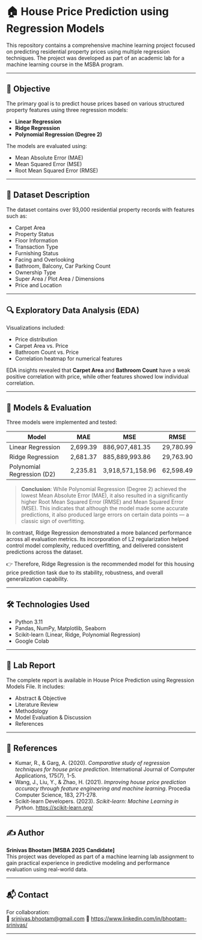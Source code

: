 
# 🏠 House Price Prediction using Regression Models

This repository contains a comprehensive machine learning project focused on predicting residential property prices using multiple regression techniques. The project was developed as part of an academic lab for a machine learning course in the MSBA program.

---

## 📌 Objective

The primary goal is to predict house prices based on various structured property features using three regression models:

- **Linear Regression**
- **Ridge Regression**
- **Polynomial Regression (Degree 2)**

The models are evaluated using:
- Mean Absolute Error (MAE)
- Mean Squared Error (MSE)
- Root Mean Squared Error (RMSE)


---

## 🧠 Dataset Description

The dataset contains over 93,000 residential property records with features such as:

- Carpet Area
- Property Status
- Floor Information
- Transaction Type
- Furnishing Status
- Facing and Overlooking
- Bathroom, Balcony, Car Parking Count
- Ownership Type
- Super Area / Plot Area / Dimensions
- Price and Location

---

## 🔍 Exploratory Data Analysis (EDA)

Visualizations included:
- Price distribution
- Carpet Area vs. Price
- Bathroom Count vs. Price
- Correlation heatmap for numerical features

EDA insights revealed that **Carpet Area** and **Bathroom Count** have a weak positive correlation with price, while other features showed low individual correlation.

---

## 🤖 Models & Evaluation

Three models were implemented and tested:

| Model                         | MAE      | MSE            | RMSE     |
|------------------------------|----------|----------------|----------|
| Linear Regression            | 2,699.39 | 886,907,481.35 | 29,780.99 |
| Ridge Regression             | 2,681.37 | 885,889,993.86 | 29,763.90 |
| Polynomial Regression (D2)   | 2,235.81 | 3,918,571,158.96 | 62,598.49 |

> **Conclusion**: While Polynomial Regression (Degree 2) achieved the lowest Mean Absolute Error (MAE), it also resulted in a significantly higher Root Mean Squared Error (RMSE) and Mean Squared Error (MSE). This indicates that although the model made some accurate predictions, it also produced large errors on certain data points — a classic sign of overfitting.

In contrast, Ridge Regression demonstrated a more balanced performance across all evaluation metrics. Its incorporation of L2 regularization helped control model complexity, reduced overfitting, and delivered consistent predictions across the dataset.

👉 Therefore, Ridge Regression is the recommended model for this housing price prediction task due to its stability, robustness, and overall generalization capability.

---

## 🛠️ Technologies Used

- Python 3.11
- Pandas, NumPy, Matplotlib, Seaborn
- Scikit-learn (Linear, Ridge, Polynomial Regression)
- Google Colab

---

## 📄 Lab Report

The complete report is available in House Price Prediction using Regression Models File. It includes:

- Abstract & Objective
- Literature Review
- Methodology
- Model Evaluation & Discussion
- References

---

## 🧾 References

- Kumar, R., & Garg, A. (2020). *Comparative study of regression techniques for house price prediction*. International Journal of Computer Applications, 175(7), 1-5.
- Wang, J., Liu, Y., & Zhao, H. (2021). *Improving house price prediction accuracy through feature engineering and machine learning*. Procedia Computer Science, 183, 271-278.
- Scikit-learn Developers. (2023). *Scikit-learn: Machine Learning in Python*. https://scikit-learn.org/

---

## ✍️ Author

**Srinivas Bhootam [MSBA 2025 Candidate]**  
This project was developed as part of a machine learning lab assignment to gain practical experience in predictive modeling and performance evaluation using real-world data.

---

## 📬 Contact

For collaboration:  
📧 srinivas.bhootam@gmail.com
🔗 https://www.linkedin.com/in/bhootam-srinivas/

---


